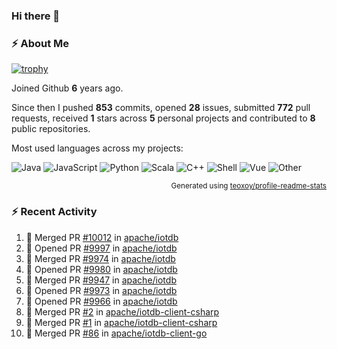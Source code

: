 ### Hi there 👋

### :zap: About Me

[![trophy](https://github-profile-trophy.vercel.app/?username=HTHou&theme=onedark)](https://github.com/ryo-ma/github-profile-trophy)
   
Joined Github **6** years ago.

Since then I pushed **853** commits, opened **28** issues, submitted **772** pull requests, received **1** stars across **5** personal projects and contributed to **8** public repositories.

Most used languages across my projects:

![Java](https://img.shields.io/static/v1?style=flat-square&label=%E2%A0%80&color=555&labelColor=%23b07219&message=Java%EF%B8%B194.4%25)
![JavaScript](https://img.shields.io/static/v1?style=flat-square&label=%E2%A0%80&color=555&labelColor=%23f1e05a&message=JavaScript%EF%B8%B11.4%25)
![Python](https://img.shields.io/static/v1?style=flat-square&label=%E2%A0%80&color=555&labelColor=%233572A5&message=Python%EF%B8%B10.7%25)
![Scala](https://img.shields.io/static/v1?style=flat-square&label=%E2%A0%80&color=555&labelColor=%23c22d40&message=Scala%EF%B8%B10.6%25)
![C++](https://img.shields.io/static/v1?style=flat-square&label=%E2%A0%80&color=555&labelColor=%23f34b7d&message=C%2B%2B%EF%B8%B10.6%25)
![Shell](https://img.shields.io/static/v1?style=flat-square&label=%E2%A0%80&color=555&labelColor=%2389e051&message=Shell%EF%B8%B10.4%25)
![Vue](https://img.shields.io/static/v1?style=flat-square&label=%E2%A0%80&color=555&labelColor=%2341b883&message=Vue%EF%B8%B10.3%25)
![Other](https://img.shields.io/static/v1?style=flat-square&label=%E2%A0%80&color=555&labelColor=%23ededed&message=Other%EF%B8%B11.2%25)

<p align="right"><sub>Generated using <a href="https://github.com/marketplace/actions/profile-readme-stats">teoxoy/profile-readme-stats</a></sub></p>


<!--![](https://github.com/HTHou/HTHou/blob/output/github-contribution-grid-snake.svg)-->

<!--![Haonan Hou's github stats](https://github-readme-stats.vercel.app/api?username=HTHou&count_private=true&show_icons=true&theme=onedark)-->

<!--![Haonan Hou's wakatime stats](https://github-readme-stats.vercel.app/api/wakatime?username=HTHou&layout=compact&theme=onedark)-->

<!--![Top Langs](https://github-readme-stats.vercel.app/api/top-langs/?username=HTHou&theme=onedark&layout=compact)-->

### :zap: Recent Activity
<!--START_SECTION:activity-->
1. 🎉 Merged PR [#10012](https://github.com/apache/iotdb/pull/10012) in [apache/iotdb](https://github.com/apache/iotdb)
2. 💪 Opened PR [#9997](https://github.com/apache/iotdb/pull/9997) in [apache/iotdb](https://github.com/apache/iotdb)
3. 🎉 Merged PR [#9974](https://github.com/apache/iotdb/pull/9974) in [apache/iotdb](https://github.com/apache/iotdb)
4. 💪 Opened PR [#9980](https://github.com/apache/iotdb/pull/9980) in [apache/iotdb](https://github.com/apache/iotdb)
5. 🎉 Merged PR [#9947](https://github.com/apache/iotdb/pull/9947) in [apache/iotdb](https://github.com/apache/iotdb)
6. 💪 Opened PR [#9973](https://github.com/apache/iotdb/pull/9973) in [apache/iotdb](https://github.com/apache/iotdb)
7. 💪 Opened PR [#9966](https://github.com/apache/iotdb/pull/9966) in [apache/iotdb](https://github.com/apache/iotdb)
8. 🎉 Merged PR [#2](https://github.com/apache/iotdb-client-csharp/pull/2) in [apache/iotdb-client-csharp](https://github.com/apache/iotdb-client-csharp)
9. 🎉 Merged PR [#1](https://github.com/apache/iotdb-client-csharp/pull/1) in [apache/iotdb-client-csharp](https://github.com/apache/iotdb-client-csharp)
10. 🎉 Merged PR [#86](https://github.com/apache/iotdb-client-go/pull/86) in [apache/iotdb-client-go](https://github.com/apache/iotdb-client-go)
<!--END_SECTION:activity-->

<!--
**HTHou/HTHou** is a ✨ _special_ ✨ repository because its `README.md` (this file) appears on your GitHub profile.

Here are some ideas to get you started:

- 🔭 I’m currently working on ...
- 🌱 I’m currently learning ...
- 👯 I’m looking to collaborate on ...
- 🤔 I’m looking for help with ...
- 💬 Ask me about ...
- 📫 How to reach me: ...
- 😄 Pronouns: ...
- ⚡ Fun fact: ...
-->
